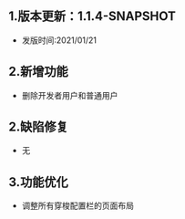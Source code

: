 ## 1.版本更新：1.1.4-SNAPSHOT
- 发版时间:2021/01/21

## 2.新增功能
- 删除开发者用户和普通用户

## 2.缺陷修复
- 无

## 3.功能优化
- 调整所有穿梭配置栏的页面布局

